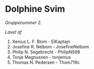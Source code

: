 # Dolphine Svim
*Gruppenummer 2.*

*Lavet af*
1. Xenius L. F. Blom - ElKaptajn
2. Josefine R. Nelbom - JosefineNelbom
3. Philip N. Segebrecht - PhilipNS98
4. Tonje Magnussen - tonjemus
5. Thomas N. Pedersen - Thom719c
